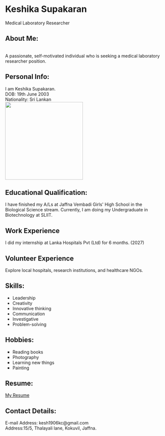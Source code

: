 # Keshika Supakaran <br>
Medical Laboratory Researcher<br>
<h2>About Me: </h2><br>
A passionate, self-motivated individual who is seeking a medical laboratory researcher position.<br>

<h2>Personal Info: </h2>
I am Keshika Supakaran. <br> 
DOB: 19th June 2003 <br>
Nationality: Sri Lankan<br>

<img src='https://github.com/Keshika-19/Keshika-portfolio/assets/159929323/38847f6d-5443-4e64-803d-39919fae8d49' width='250' height='250'>

<h2>Educational Qualification:</h2>
I have finished my A/Ls at Jaffna Vembadi Girls' High School in the Biological Science stream. Currently, I am doing my Undergraduate in Biotechnology at SLIIT.

<h2>Work Experience</h2>
I did my internship at Lanka Hospitals Pvt (Ltd) for 6 months. (2027)

<h2>Volunteer Experience</h2>
Explore local hospitals, research institutions, and healthcare NGOs. 

<h2>Skills:</h2>
<ul>
  <li>Leadership</li>
  <li>Creativity</li>
  <li>Innovative thinking</li>
  <li>Communication</li>
  <li>Investigative</li>
  <li>Problem-solving</li>
</ul>

<h2>Hobbies:</h2>
<ul type="square">
<li>Reading books</li>
<li>Photography</li>
<li>Learning new things</li>
<li>Painting</li>
</ul>

<h2>Resume:</h2>
<a href=http:///C:/Users/User/Documents/kesh/resume%20new.pdf>My Resume</a>

<h2>Contact Details:</h2>
E-mail Address: kesh1906kc@gmail.com <br>
Address:15/5, 
        Thalayali lane, 
        Kokuvil, 
        Jaffna.


